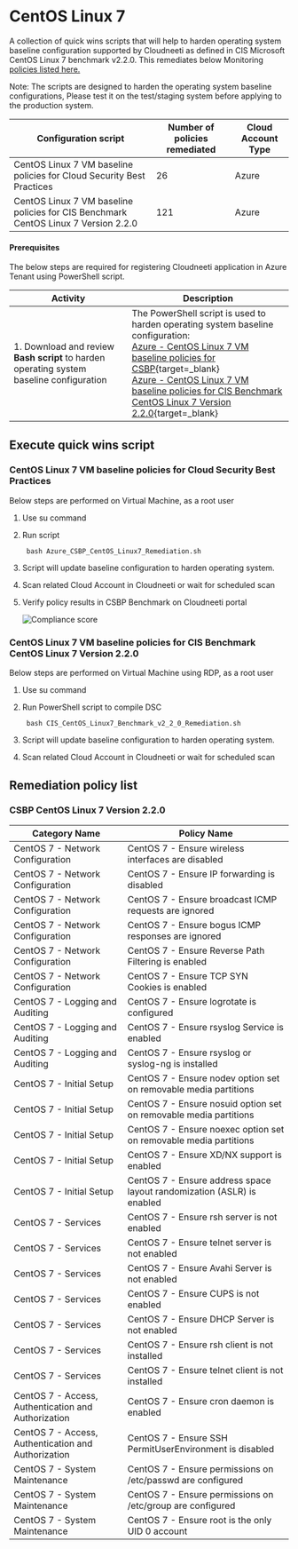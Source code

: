# CentOS Linux 7

 A collection of quick wins scripts that will help to harden operating system baseline configuration supported by Cloudneeti as defined in CIS Microsoft CentOS Linux 7 benchmark v2.2.0. This remediates below Monitoring [policies listed here.](../../osBaseline/centOSQuickWins/#cis-benchmark-centos-linux-7-version-220)

Note: The scripts are designed to harden the operating system baseline configurations, Please test it on the test/staging system before applying to the production system.


| **Configuration script**        | **Number of policies remediated** | **Cloud Account Type**|
|--------------------------------|-------------------------------|-----------------------------------|
| CentOS Linux 7 VM baseline policies for Cloud Security Best Practices            | 26                               | Azure|
| CentOS Linux 7 VM baseline policies for CIS Benchmark CentOS Linux 7 Version 2.2.0   | 121                               | Azure|


#### Prerequisites 
The below steps are required for registering Cloudneeti application in Azure Tenant using PowerShell script.

| Activity             | Description                |
|----------------------|----------------------------|
| 1.	Download and review **Bash script** to harden operating system baseline configuration | The PowerShell script is used to harden operating system baseline configuration: <br> [Azure - CentOS Linux 7 VM baseline policies for CSBP](https://raw.githubusercontent.com/Cloudneeti/os-harderning-scripts/master/CentOS7/Azure_CSBP_CentOS_Linux7_Remediation.sh){target=_blank}<br> [Azure - CentOS Linux 7 VM baseline policies for CIS Benchmark CentOS Linux 7 Version 2.2.0](https://raw.githubusercontent.com/Cloudneeti/os-harderning-scripts/master/CentOS7/CIS_CentOS_Linux7_Benchmark_v2_2_0_Remediation.sh){target=_blank} |

Execute quick wins script
-------------------------

### CentOS Linux 7 VM baseline policies for Cloud Security Best Practices

Below steps are performed on Virtual Machine, as a root user

1. Use su command

2. Run script  

        bash Azure_CSBP_CentOS_Linux7_Remediation.sh

3. Script will update baseline configuration to harden operating system.

4. Scan related Cloud Account in Cloudneeti or wait for scheduled scan

5. Verify policy results in CSBP Benchmark on Cloudneeti portal

    ![Compliance score](.././images/osBaselineQuickWIns/CentOS_QuickWins.png.png#thumbnail_1)

### CentOS Linux 7 VM baseline policies for CIS Benchmark CentOS Linux 7 Version 2.2.0

Below steps are performed on Virtual Machine using RDP, as a root user

1. Use su command

2. Run PowerShell script to compile DSC 

        bash CIS_CentOS_Linux7_Benchmark_v2_2_0_Remediation.sh

3. Script will update baseline configuration to harden operating system.

4. Scan related Cloud Account in Cloudneeti or wait for scheduled scan

## Remediation policy list

### CSBP CentOS Linux 7 Version 2.2.0

| Category Name                                       | Policy Name                                                            |
|-----------------------------------------------------|------------------------------------------------------------------------|
| CentOS 7 - Network Configuration                    | CentOS 7 - Ensure wireless interfaces are disabled                     |
| CentOS 7 - Network Configuration                    | CentOS 7 - Ensure IP forwarding is disabled                            |
| CentOS 7 - Network Configuration                    | CentOS 7 - Ensure broadcast ICMP requests are ignored                  |
| CentOS 7 - Network Configuration                    | CentOS 7 - Ensure bogus ICMP responses are ignored                     |
| CentOS 7 - Network Configuration                    | CentOS 7 - Ensure Reverse Path Filtering is enabled                    |
| CentOS 7 - Network Configuration                    | CentOS 7 - Ensure TCP SYN Cookies is enabled                           |
| CentOS 7 - Logging and Auditing                     | CentOS 7 - Ensure logrotate is configured                              |
| CentOS 7 - Logging and Auditing                     | CentOS 7 - Ensure rsyslog Service is enabled                           |
| CentOS 7 - Logging and Auditing                     | CentOS 7 - Ensure rsyslog or syslog-ng is installed                    |
| CentOS 7 - Initial Setup                            | CentOS 7 - Ensure nodev option set on removable media partitions       |
| CentOS 7 - Initial Setup                            | CentOS 7 - Ensure nosuid option set on removable media partitions      |
| CentOS 7 - Initial Setup                            | CentOS 7 - Ensure noexec option set on removable media partitions      |
| CentOS 7 - Initial Setup                            | CentOS 7 - Ensure XD/NX support is enabled                             |
| CentOS 7 - Initial Setup                            | CentOS 7 - Ensure address space layout randomization (ASLR) is enabled |
| CentOS 7 - Services                                 | CentOS 7 - Ensure rsh server is not enabled                            |
| CentOS 7 - Services                                 | CentOS 7 - Ensure telnet server is not enabled                         |
| CentOS 7 - Services                                 | CentOS 7 - Ensure Avahi Server is not enabled                          |
| CentOS 7 - Services                                 | CentOS 7 - Ensure CUPS is not enabled                                  |
| CentOS 7 - Services                                 | CentOS 7 - Ensure DHCP Server is not enabled                           |
| CentOS 7 - Services                                 | CentOS 7 - Ensure rsh client is not installed                          |
| CentOS 7 - Services                                 | CentOS 7 - Ensure telnet client is not installed                       |
| CentOS 7 - Access, Authentication and Authorization | CentOS 7 - Ensure cron daemon is enabled                               |
| CentOS 7 - Access, Authentication and Authorization | CentOS 7 - Ensure SSH PermitUserEnvironment is disabled                |
| CentOS 7 - System Maintenance                       | CentOS 7 - Ensure permissions on /etc/passwd are configured            |
| CentOS 7 - System Maintenance                       | CentOS 7 - Ensure permissions on /etc/group are configured             |
| CentOS 7 - System Maintenance                       | CentOS 7 - Ensure root is the only UID 0 account                       |
